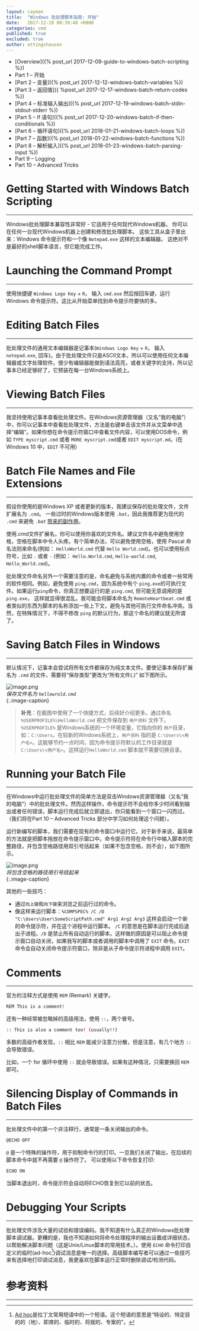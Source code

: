 ```yaml
---
layout: cayman
title:  "Windows 批处理脚本指南: 开始"
date:   2017-12-10 00:39:48 +0800
categories: cmd
published: true
excluded: true
author: ettingshausen
---  
```


>
+ [Overview]({% post_url 2017-12-09-guide-to-windows-batch-scripting %})
+ Part 1 – 开始
+ [Part 2 – 变量]({% post_url 2017-12-12-windows-batch-variables %})
+ [Part 3 – 返回值]({ %post_url 2017-12-17-windows-batch-return-codes %})
+ [Part 4 – 标准输入输出]({% post_url 2017-12-19-windows-batch-stdin-stdout-stderr %})
+ [Part 5 – If 语句]({% post_url 2017-12-20-windows-batch-if-then-conditionals %})
+ [Part 6 – 循环语句]({% post_url 2018-01-21-windows-batch-loops %})
+ [Part 7 – 函数]({% post_url 2018-01-22-windows-batch-functions %})
+ [Part 8 – 解析输入]({% post_url 2018-01-23-windows-batch-parsing-input %})
+ Part 9 – Logging
+ Part 10 – Advanced Tricks    


# Getting Started with Windows Batch Scripting
---  
Windows批处理脚本兼容性非常好 - 它适用于任何现代Windows机器。 你可以在任何一台现代Windows机器上创建和修改批处理脚本。 这些工具从盒子里出来：Windows 命令提示符和一个像 `Notepad.exe` 这样的文本编辑器。 这绝对不是最好的shell脚本语言，但它能完成工作。   

# Launching the Command Prompt
---
 使用快捷键 `Windows Logo Key` + `R`， 输入 `cmd.exe` 然后按回车键，运行 Windows 命令提示符。这比从开始菜单找到命令提示符要快的多。  


# Editing Batch Files  
 --- 

 批处理文件的通用文本编辑器是记事本(`Windows Logo Key` + `R`， 输入 `notepad.exe`, 回车)。由于批处理文件只是ASCII文本，所以可以使用任何文本编辑器或文字处理软件。很少有编辑器能做到语法高亮，或者关键字的支持，所以记事本已经足够好了，它预装在每一台Windows系统上。


# Viewing Batch Files  
---
我坚持使用记事本查看批处理文件。在Windows资源管理器（又名“我的电脑”）中，你可以记事本中查看批处理文件，方法是右键单击该文件并从文菜单中选择“编辑”。如果你想在命令提示符窗口中查看文件内容，可以使用DOS命令，例如 `TYPE myscript.cmd` 或者 `MORE myscript.cmd`或者 `EDIT myscript.md`。(在 Windows 10 中，`EDIT` 不可用)

# Batch File Names and File Extensions  
---
假设你使用的是Windows XP 或者更新的版本，我建议保存的批处理文件，文件扩展名为 `.cmd`。 一些过时的Windows版本使用 `.bat`，因此我推荐更为现代的  `.cmd` 来避免 `.bat` [带来的副作用](http://waynes-world-it.blogspot.fr/2008/08/difference-between-bat-and-cmd.html)。  

使用.cmd文件扩展名，你可以使用你喜欢的文件名。建议文件名中避免使用空格，空格在脚本中令人头疼。有个简单办法，可以避免使用空格，使用 Pascal 命名法则来命名(例如： `HelloWorld.cmd` 代替 `Hello World.cmd`)。也可以使用标点符号，比如 `.` 或者 `-` (例如： `Hello.World.cmd`, `Hello-world.cmd`, `Hello_World.cmd`)。  

批处理文件命名另外一个需要注意的是，命名避免与系统内置的命令或者一些常用的软件相同。例如，避免使用 `ping.cmd`，因为系统中有个 `ping.exe`的可执行文件。如果运行`ping`命令，你真正想要运行的是 `ping.cmd`, 但可能无意调用的是 `ping.exe`， 这样就显得很混乱。我可能会将脚本命名为 `RemoteHeartbeat.cmd` 或者类似的东西为脚本的名称添加一些上下文，避免与其他可执行文件命名冲突。当然，在特殊情况下，不得不修改 `ping` 的默认行为，那这个命名的建议就无所谓了。    

# Saving Batch Files in Windows
---
默认情况下，记事本会尝试将所有文件都保存为纯文本文件。要使记事本保存扩展名为 `.cmd` 的文件，需要将“保存类型”更改为“所有文件(.)”  如下图所示。

![image.png](http://upload-images.jianshu.io/upload_images/1335634-ffdfc67b53d4ca1b.png?imageMogr2/auto-orient/strip%7CimageView2/2/w/1240)  
*保存文件名为 `hellowrold.cmd`*  
{:.image-caption}   
  
>**补充**：在截图中使用了一个快捷方式，后续好介绍更多。通过命名 `%USERPROFILE%\HelloWorld.cmd` 把文件保存到 `用户资料` 文件下。`%USERPROFILE%` 是Windows系统的一个环境变量，它指向你的 `用户`目录，如：`C:\Users`。在较新的Windows系统上，`用户资料` 指的是 `C:\Users\<用户名>`。这能够节约一点时间，因为命令提示符默认的工作目录就是 `C:\Users\<用户名>`。这样运行`HelloWorld.cmd` 脚本就不需要切换目录。  

# Running your Batch File
---
在Windows中运行批处理文件的简单方法是双击Windows资源管理器（又名“我的电脑”）中的批处理文件。然而这样操作，命令提示符不会给你多少时间看到输出或者任何错误，脚本运行完成后就立即退出，你只能看到一个窗口一闪而过。（我们将在Part 10 – Advanced Tricks 部分中学习如何处理这个问题）。  

运行新编写的脚本，我们需要在现有的命令窗口中运行它。对于新手来说，最简单的方法就是把脚本拖放在命令提示窗口中。命令提示符将在命令行中输入脚本的完整路径，并包含空格路径用双引号括起来（如果不包含空格，则不会），如下图所示。  

![image.png](http://upload-images.jianshu.io/upload_images/1335634-a2ba61c718bab6c9.png?imageMogr2/auto-orient/strip%7CimageView2/2/w/1240)  
*将包含空格的路径用引号括起来*  
{:.image-caption}     


其他的一些技巧：

+ 通过`向上键`和`向下键`来浏览之前运行过的命令。
+ 像这样来运行脚本：`%COMPSPEC% /C /D "C:\Users\User\SomeScriptPath.cmd" Arg1 Arg2 Arg3` 这样会启动一个新的命令提示符，并在这个进程中运行脚本。 `/C` 的意思是在脚本运行完成后退出子进程。`/D` 是禁止所有自动运行的脚本。这样做的原因是可以阻止命令提示窗口自动关闭，如果我写的脚本或者调用的脚本中调用了 `EXIT` 命令。`EXIT` 命令会自动关闭命令提示符窗口，除非是从子命令提示符进程中调用 `EXIT`。

# Comments
---
官方的注释方式是使用 `REM` (Remark) 关键字。 
```bash
REM This is a comment!
```  
还有一种经常被忽略掉的高级用法，使用 `::`，两个冒号。 

```bash
:: This is also a comment too! (usually!!)
``` 

多数的高级作者发现，`::` 相比 `REM` 能减少注意力分散，但是注意，有几个地方 `::` 会导致错误。  

比如，一个 for 循环中使用 `::` 就会导致错误。如果有这种情况，只需要换回 `REM` 即可。  

# Silencing Display of Commands in Batch Files
---
批处理文件中的第一个非注释行，通常是一条关闭输出的命令。

```bash
@ECHO OFF
```  

`@`  是一个特殊的操作符，用于抑制命令行的打印。一旦我们关闭了输出，在后续的脚本命令中就不再需要 `@` 操作符了。 
可以使用以下命令恢复打印:
```bash
ECHO ON
```    
当脚本退出时，命令提示符会自动将ECHO恢复到它以前的状态。  

# Debugging Your Scripts
---
批处理文件涉及大量的试验和错误编码。我不知道有什么真正的Windows批处理脚本调试器。更糟的是，我也不知道如何将命令处理程序的输出设置成详细状态，以帮助解决脚本问题（这是Unix/Linux脚本的常用技术。）。使用 `ECHO` 命令打印自定义的临时(ad-hoc[^ad-hoc])调试消息是唯一的选择。高级脚本编写者可以通过一些技巧来有选择地打印调试消息，我更喜欢在脚本运行正常时删除调试/检测代码。


# 参考资料
---


[^ad-hoc]: [Ad hoc](https://zh.wikipedia.org/wiki/Ad_hoc)是拉丁文常用短语中的一个短语。这个短语的意思是“特设的、特定目的的（地）、即席的、临时的、将就的、专案的”。
